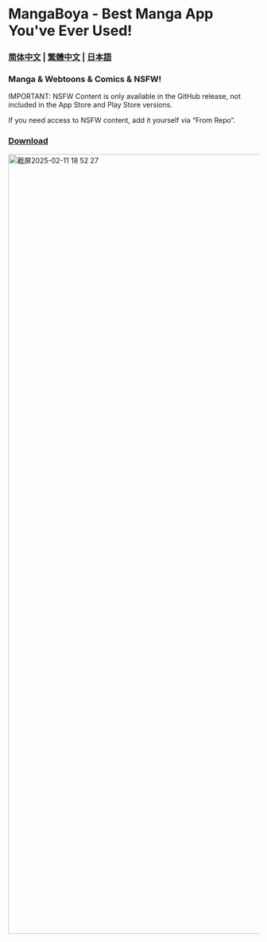 # MangaBoya - Best Manga App You've Ever Used!
### [简体中文](https://github.com/MangaBoya/mangaboya.github.io/blob/main/README-zh.md) | [繁體中文](https://github.com/MangaBoya/mangaboya.github.io/blob/main/README-zh-TW.md) | [日本語](https://github.com/MangaBoya/mangaboya.github.io/blob/main/README-ja.md)
 
### Manga & Webtoons & Comics & NSFW! 
IMPORTANT: NSFW Content is only available in the GitHub release, not included in the App Store and Play Store versions.

If you need access to NSFW content, add it yourself via “From Repo”.

### [Download](https://github.com/MangaBoya/mangaboya.github.io/releases)

<img width="1565" alt="截屏2025-02-11 18 52 27" src="https://github.com/user-attachments/assets/dc1efbdd-06fb-44ec-82a5-cf82219e382e" />

